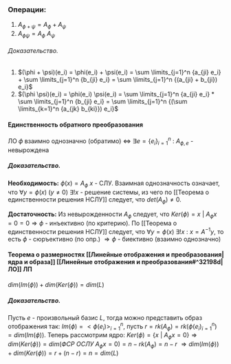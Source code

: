 ### Операции: 

1) $A_{\phi + \psi} = A_{\phi} + A_{\psi}$
2) $A_{\phi \psi} = A_{\phi}\ A_{\psi}$

###### Доказательство.

1) $(\phi + \psi)(e_i) = \phi(e_i) + \psi(e_i) = \sum \limits_{j=1}^n {a_{ji} e_i} + \sum \limits_{j=1}^n {b_{ji} e_i} = \sum \limits_{j=1}^n {(a_{ji} + b_{ji}) e_i}$
2) $(\phi \psi)(e_i) = \phi(e_i) \psi(e_i) = \sum \limits_{j=1}^n {a_{ji} e_i} * \sum \limits_{j=1}^n {b_{ji} e_i} = \sum \limits_{j=1}^n {(\sum \limits_{k=1}^n {a_{jk} b_{ki}}) e_i}$

#### Единственность обратного преобразования

ЛО 𝜙 взаимно однозначно (обратимо) $\Leftrightarrow\ \exists e = \{e_i\}_{i=1}^n\ :\ A_{\phi, e}$ - невырождена

##### Доказательство.

**Необходимость:** $\phi(x) = A_{\phi}\ x$  - СЛУ. Взаимная однозначность означает, что $\forall y = \phi(x)\ (y \neq 0)\ \exists !x$ - решение системы, из чего по [[Теорема о единственности решения НСЛУ]] следует, что $det(A_{\phi}) \neq 0$.

**Достаточность:** Из невырожденности $A_{\phi}$ следует, что $Ker(\phi) = {x\ |\ A_{\phi}x = 0} = {0} \Rightarrow \phi$ - инъективно (по критерию). По [[Теорема о единственности решения НСЛУ]] следует, что $\forall y = \phi(x)\ \exists !x\ :\ x = A^{-1}y$, то есть $\phi$ - сюръективно (по опр.) $\Rightarrow \phi$ - биективно (взаимно однозначно)

#### Теорема о размерностях [[Линейные отображения и преобразования|ядра и образа]] [[Линейные отображения и преобразования#^32198d|ЛО]] ЛП

$dim(Im(\phi)) + dim(Ker(\phi)) = dim(L)$

##### Доказательство.

Пусть $e$ - произвольный базис $L$, тогда можно представить образ отображения так: $Im(\phi) = < \phi(e_i) >_{i=1}^n$, пусть $r = rk(A_{\phi}) = rk({\phi(e_i)}_{i=1}^n) = dim(Im(\phi))$. Теперь рассмотрим ядро: $Ker(\phi) = \{x\ |\ A_{\phi} x = 0 \} \Rightarrow dim(Ker(\phi)) = dim(ФСР\ ОСЛУ\ A_{\phi} x = 0) = n - rk(A_{\phi}) = n - r\ \Rightarrow dim(Im(\phi)) + dim(Ker(\phi)) = r + (n - r) = n = dim(L)$